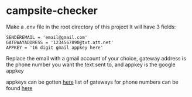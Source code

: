 # campsite-checker

Make a .env file in the root directory of this project
It will have 3 fields:

```
SENDEREMAIL = 'email@gmail.com'
GATEWAYADDRESS = '1234567890@txt.att.net'
APPKEY = '16 digit gmail appkey here'
```

Replace the email with a gmail account of your choice, gateway address is the phone number you want the text sent to, and appkey is the google appkey

appkeys can be gotten [here](https://myaccount.google.com/apppasswords)
list of gateways for phone numbers can be found [here](https://avtech.com/articles/138/list-of-email-to-sms-addresses/)

